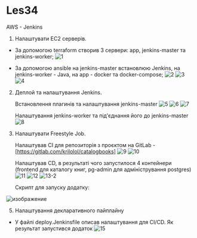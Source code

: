 # Les34

AWS - Jenkins
1. Налаштувати EC2 серверів.
- За допомогою terraform створив 3 сервери: app, jenkins-master та jenkins-worker;
![1](https://github.com/user-attachments/assets/8d5ec893-048c-45cf-b899-03cfb98154f9)

- За допомогою ansible на jenkins-master встановлюю Jenkins, на jenkins-worker - Java, на app - docker та docker-compose;
![2](https://github.com/user-attachments/assets/a2a0ff63-ec2e-4102-b231-93482595a1f7)
![3](https://github.com/user-attachments/assets/7c10a9e6-041e-429b-8739-e90c273bc148)
![4](https://github.com/user-attachments/assets/8dd18f7a-4466-4e41-8287-4777ed88775e)


2. Деплой та налаштування Jenkins.

    Встановлення плагинів та налаштування jenkins-master
   ![5](https://github.com/user-attachments/assets/db206ef3-e1c2-458e-839a-4b2317a88841)
   ![6](https://github.com/user-attachments/assets/39005a45-06ba-49aa-afef-91e23646c3ce)
   ![7](https://github.com/user-attachments/assets/400df1db-f00a-4697-95f5-f5f74295ac1e)

    Налаштування jenkins-worker та під'єднання його до jenkins-master
![8](https://github.com/user-attachments/assets/275d6b0d-c620-4c0d-8c1e-23ebc8e1b958)

3. Налаштувати Freestyle Job.

    Налаштував СІ для репозиторія з проєктом на GitLab - [https://gitlab.com/krilolol/catalogbooks]
   ![9](https://github.com/user-attachments/assets/3de8e29a-9cd9-476b-a379-e619017be45f)
![10](https://github.com/user-attachments/assets/c745c611-48d8-4393-a0f0-2119d22740fc)

    Налаштував СD, в результаті чого запустилося 4 контейнери (frontend для каталогу книг, pg-admin для адміністрування postgres)
   ![11](https://github.com/user-attachments/assets/e7acc002-f133-4fea-baaf-f2a6855fea65)
![12](https://github.com/user-attachments/assets/ca6007de-5eb3-4485-8989-7053efcad86f)
![13-2](https://github.com/user-attachments/assets/b9a39de8-cca6-4473-98d3-118a8f479392)

    Скрипт для запуску додатку:
   
![изображение](https://github.com/user-attachments/assets/e5128cc6-4b62-452e-a2fc-916114e27ec9)
   
5. Налаштування декларативного пайплайну
- У файлі deploy.Jenkinsfile описав налаштування для CI/CD. Як результат запустився додаток
![15](https://github.com/user-attachments/assets/f369618c-2f7f-45df-bd16-579323aad59e)
